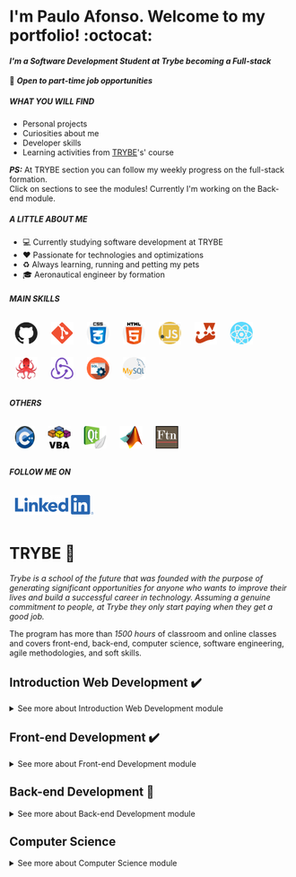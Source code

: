 # I'm Paulo Afonso. Welcome to my portfolio! :octocat:
#### *I'm a Software Development Student at Trybe becoming a Full-stack*
:dart: ***Open to part-time job opportunities***

##### WHAT YOU WILL FIND

- Personal projects
- Curiosities about me
- Developer skills
- Learning activities from <a href="https://www.betrybe.com/" target="_blank">TRYBE</a>'s' course

***PS:***  At TRYBE section you can follow my weekly progress on the full-stack formation.</br> Click on sections to see the modules! Currently I'm working on the Back-end module.

##### A LITTLE ABOUT ME

- :computer: Currently studying software development at TRYBE
- :heart: Passionate for technologies and optimizations
- :recycle: Always learning, running and petting my pets
- :mortar_board: Aeronautical engineer by formation


##### MAIN SKILLS
<div>
<img src="./img/github.svg" width="40" height="40" style="margin: 10px" />
<img src="./img/git.png" width="40" height="40" style="margin: 10px" />
<img src="./img/css.svg" width="40" height="40" style="margin: 10px" />
<img src="./img/html.svg" width="40" height="40" style="margin: 10px" />
<img src="./img/javascript.svg" width="40" height="40" style="margin: 10px" />
<img src="./img/jest.png" width="40" height="40" style="margin: 10px" />
<img src="./img/react.svg" width="40" height="40" style="margin: 10px" />
<img src="./img/rtl.png" width="40" height="40" style="margin: 10px" />
<img src="./img/redux.png" width="40" height="40" style="margin: 10px" />
<img src="./img/sql.svg" width="40" height="40" style="margin: 10px" />
<img src="./img/mysql.svg" width="40" height="40" style="margin: 10px"/>
</div>

##### OTHERS
<div>
<img src="./img/c.svg" width="35" height="40" style="margin: 10px" />
<img src="./img/vba.svg" width="40" height="40" style="margin: 10px"/>
<img src="./img/qtcreator.png" width="40" height="40" style="margin: 10px"/>
<img src="./img/matlab.png" width="40" height="40" style="margin: 10px"/>
<img src="./img/fortran.png" width="40" height="40" style="margin: 10px" />
</div>

##### FOLLOW ME ON

<img href="www.linkedin.com/in/pavolpin/" target="_blank" src="./img/linkedin.png" width="140" height="35" style="margin: 10px"/>

# TRYBE :rocket:

*Trybe is a school of the future that was founded with the purpose of generating significant opportunities for anyone who wants to improve their lives and build a successful career in technology. Assuming a genuine commitment to people, at Trybe they only start paying when they get a good job.*

The program has more than *1500 hours* of classroom and online classes and covers front-end, back-end, computer science, software engineering, agile methodologies, and soft skills.

<!-- MODULO 1 - INTRODUÇÃO -->
## Introduction Web Development :heavy_check_mark:
<details>
  <summary>See more about Introduction Web Development module</summary><br>
  <!-- BLOCK 1 -->
  <details>
  <summary>Block 1: Unix, Bash and Shell Script</summary><br>

  > - [x] 1-3: *Setup*
  > - [x] 1-3: *Fundamentals of Web Development*
  > - [x] 1-3: *Introduction - Unix & Shell*
  > - [x] 1-3: *Unix & Bash - Part 1*
  > - [x] 1-4: *Unix & Bash - Part 2*
  > - [x] 1-5: *Shell Script*

  </details>
  <!-- BLOCK 2 -->
  <details>
  <summary>Block 2: Git, GitHub and Internet</summary><br>

  > - [x] 2-1: *Git & GitHub - What it is and what it is for*
  > - [x] 2-2: *Git & GitHub - Understanding the commands*
  > - [x] 2-3: *Internet - Understanding how it works*

  </details>
  <!-- BLOCK 3 -->
  <details>
  <summary>Block 3: Introduction to HTML and CSS</summary><br>

  > - [x] 3-1: *Introduction - HTML & CSS*
  > - [x] 3-1: *HTML & CSS - Page structures*
  > - [x] 3-2: *HTML & CSS - Getting Started with CSS*
  > - [x] 3-3: *HTML & CSS - Selectors and positioning*
  > - [x] 3-4: *Semantic HTML*
  > - [x] 3-5: *Project - Lessons Learned*

  </details>
  <!-- BLOCK 4 -->
  <details>
  <summary>Block 4: Introduction - JavaScript</summary><br>

  > - [x] 4-1: *Introduction - JavaScript*4-1: *JavaScript - Getting Started*
  > - [x] 4-2: *JavaScript - Array and For Loop*
  > - [x] 4-3: *JavaScript - Programming Logic and Algorithms*
  > - [x] 4-4: *Objects and functions*
  > - [x] 4-5: *Project - Playground Functions*

  </details>

  <!-- BLOCK 5 -->
  <details>
  <summary>Block 5: Introduction - JavaScript - Projects</summary><br>

  > - [x] 5-1: *JavaScript - DOM and selectors*
  > - [x] 5-2: *JavaScript - Working with elements*
  > - [x] 5-3: *JavaScript - Events*
  > - [x] 5-4: *JavaScript - Web Storage*
  > - [x] 5-5: *Introduction - JavaScript - Projects*
  > - [x] 5-5: *Project - Meme Generator*
  > - [x] 5-6: *Project - Art with Pixels*
  > - [x] 5-7: <*Project - Task List*
  > - [x] 5-7: *(Bonus) Project - Guess the Color*
  > - [x] 5-7: *(Bonus) Project - Mysterious Card*

  </details>

  <!-- BLOCK 6 -->
  <details>
  <summary>Block 6: Introduction - Front-end</summary><br>

  > - [x] 6-1: *Introduction - Front-end*
  > - [x] 6-1: *HTML & CSS - Forms*
  > - [x] 6-2: *JavaScript libraries and CSS frameworks*
  > - [x] 6-3: *Introduction - CSS Flexbox*
  > - [x] 6-3: *CSS Flexbox - Part 1*
  > - [x] 6-4: *CSS Flexbox - Part 2*
  > - [x] 6-5: *Responsive CSS - Mobile First*
  > - [x] 6-6: *Project - Facebook home*

  </details>

  <!-- BLOCK 7 -->
  <details>
  <summary>Block 7: JavaScript ES6 & Unit Tests</summary><br>

  > - [x] 7-1: *JavaScript ES6 - let, const, arrow functions and template literals*
  > - [x] 7-2: *JavaScript ES6 - Objects*
  > - [x] 7-3: *JavaScript unit tests*
  > - [x] 7-4: *Project - JavaScript Unit Tests*

  </details>

  <!-- BLOCK 8 -->
  <details>
  <summary>Block 8: JavaScript ES6</summary>

  > - [x] 8-1: *JavaScript ES6 - Higher Order Functions - forEach, find, some, every, sort*
  > - [x] 8-2: *JavaScript ES6 - Higher Order Functions - map and filter*
  > - [x] 8-3: *JavaScript ES6 - Higher Order Functions - reduce*
  > - [x] 8-4: *JavaScript ES6 - spread operator, rest parameter, destructuring and more*
  > - [x] 8-5: *Project - Zoo functions*

  </details>

  <!-- BLOCK 9 -->
  <details>
  <summary>Block 9: Asynchronicity & Callbacks</summary>

  > - [x] 9-1: *Asynchronous JavaScript and Callbacks*
  > - [x] 9-2: *JavaScript Promises*
  > - [x] 9-3: *Project - Shopping Cart*

  </details>

  <!-- BLOCK 10 -->
  <details>
  <summary>Block 10: Jest</summary>

  > - [x] 10-1: *First steps at Jest*
  > - [x] 10-2: *Jest - Asynchronous Tests*
  > - [x] 10-3: *Jest - Simulating behaviors*
  > - [x] 10-4: *Project - Asynchronous Jest and Mocking*

  </details>
</details>

<!-- MODULO 2 - FRONT-END -->
## Front-end Development :heavy_check_mark:
<details>
  <summary>​See more about Front-end Development module</summary><br>
  <!-- BLOCK 11 -->
  <details>
  <summary>Block 11: Introduction - React</summary>

  > - [x] 11-1: *Introduction - React*
  > - [x] 11-1: *'Hello, world!' in React!*
  > - [x] 11-2: *React Components*
  > - [x] 11-3: *Project - Movie Cards Library*

  </details>

  <!-- BLOCK 12 -->
  <details>
  <summary>Block 12: React</summary>

  > - [x] 12-1: *Components with status and events*
  > - [x] 12-2: *React  forms*
  > - [x] 12-3: *Project - Movie Cards Library Stateful*

  </details>

  <!-- BLOCK 13 -->
  <details>
  <summary>Block 13: React</summary>

  > - [x] 13-1: *Components life cycle*
  > - [x] 13-2: *React Router*
  > - [x] 13-3: *Project - Movie Cards Library CRUD*

  </details>

  <!-- BLOCK 14 -->
  <details>
  <summary>Block 14: Agile Methodologies</summary>

  > - [x] 14-1: *Agile Methodologies*
  > - [x] 14-2: *Project - Frontend Online Store*

  </details>

  <!-- BLOCK 15 -->
  <details>
  <summary>Block 15: Automated Tests with React Testing Library</summary>

  > - [x] 15-1: *RTL - First steps*
  > - [x] 15-2: *RTL - Mocks and Inputs*
  > - [x] 15-3: *RTL - Testing React Router*
  > - [x] 15-4: *Project - Tests at React*

  </details>

  <!-- BLOCK 16 -->
  <details>
  <summary>Block 16: State Management with Redux</summary>

  > - [X] 16-1: *Introduction to Redux*
  > - [X] 16-2: *React with Redux - Part 1*
  > - [X] 16-3: *React with Redux - Practice*
  > - [X] 16-4: *React with Redux - Part 2*
  > - [X] 16-5: *Synchronous tests with React-Redux*
  > - [X] 16-6: *Project - Table with data filters*

  </details>

  <!-- BLOCK 17 -->
  <details>
  <summary>Block 17: Project Trivia Game (<a target="_blank" href="https://pa-volpin.github.io/app-trivia/#/">click to navigate</a>)</summary>

  > - [X] 17-1: *Project - Trivia Game*

  </details>

  <!-- BLOCK 18 -->
  <details>
  <summary>Block 18: Context API and React Hooks</summary>

    > - [X] 18-1: *React Context API*
    > - [X] 18-2: *React Hooks - useState and useContext*
    > - [X] 18-3: *React Hooks - useEffect and custom Hooks*
    > - [X] 18-4: *Project - StarWars Datatable with Context API and Hooks*

  </details>

  <!-- BLOCK 19 -->
  <details>
  <summary>Block 19: Final Front-end Project (<a target="_blank" href="https://pa-volpin.github.io/app-receitas/#/">click to navigate</a>)</summary>

  > - [X] 19-1: *Project - Recipe App ​*

  </details>
​</details>

<!-- MODULO 3 - BACK-END -->
## Back-end Development :pushpin:
<details>
  <summary>​See more about Back-end Development module</summary>
  <!-- BLOCK 20 -->
  <details>
  <summary>Block 20: Introduction - Relational Databases</summary>

  > - [X] 20-1: *Introduction - Back-end*
  > - [X] 20-1: *Introduction - Relational databases*
  > - [X] 20-1: *SQL database*
  > - [X] 20-2: *Finding data in a database*
  > - [X] 20-3: *Filtering data specifically*
  > - [X] 20-4: *Manipulating tables*
  > - [X] 20-5: *Project - All For One*

  </details>

  <!-- BLOCK 21 -->
  <details>
  <summary>Block 21: Relational Databases</summary>

  > - [X] 21-1: *Most used functions in SQL
  > - [X] 21-2: *Uncomplicating JOINs and UNIONs*
  > - [X] 21-3: *Stored Routines & Subqueries*
  > - [X] 21-4: *Project - Vocabulary Booster*

  </details>

  <!-- BLOCK 22 -->
  <details>
  <summary>Block 22: Relational Databases</summary>

  > - [X] 22-1: *Transforming ideas into a database model*
  > - [X] 22-2: *Normalization, Normal Shapes and Dumps*
  > - [X] 22-3: *Transforming ideas into a database model - Part 2*
  > - [X] 21-4: *Project - One For All*

  </details>

  <!-- BLOCK 23 -->
  <details>
  <summary>Block 23: Introduction - NoSQL</summary>

  > - [ ] 23-1: *Introduction - NoSQL*
  > - [ ] 23-2: *MongoDB - Introduction*
  > - [ ] 23-3: *Filter Operators*
  > - [ ] 23-4: *Project - Data Flights*

  </details>

  <!-- BLOCK 24 -->
  <details>
  <summary>Block 24: Updates</summary>

  > - [ ] 24-1: *Simple Updates*
  > - [ ] 24-2: *Complex Updates - Arrays - Part 1*
  > - [ ] 24-3: *Complex Updates - Arrays - Part 2*
  > - [ ] 24-4: *Project - Commerce*

  </details>

  <!-- BLOCK 25 -->
  <details>
  <summary>Block 25: Aggregation Framework</summary>

  > - [ ] 25-1: *Aggregation Framework - Part 1*
  > - [ ] 25-2: *Aggregation Framework - Part 2*
  > - [ ] 24-3: *Project - Aggregations*

  </details>

  <!-- BLOCK 26 -->
  <details>
  <summary>Block 26: NodeJS</summary>

  > - [ ] 26-1: *What It Is - NodeJS*
  > - [ ] 26-1: *NodeJS - Introduction*
  > - [ ] 26-2: *NodeJS - Asynchronous Flow*
  > - [ ] 26-3: *NodeJS - Architecture*
  > - [ ] 26-4: *Express: HTTP with Node.js*
  > - [ ] 26-5: *Practicing Express*
  > - [ ] 26-6: *Software Architecture - Introduction to MVC*
  > - [ ] 26-7: *Project - Cookmaster*

  </details>

  <!-- BLOCK 27 -->
  <details>
  <summary>Block 27: Software Architecture</summary>

  > - [ ] 27-1: *Software Architecture - Service Layer*
  > - [ ] 27-2: *Web Architecture - Rest & Restful*
  > - [ ] 27-3: *Project - Store Manager*

  </details>

  <!-- BLOCK 28 -->
  <details>
  <summary>Block 28: Node - JSON Web Token</summary>

  > - [ ] 28-1: *NodeJS - JWT - (JSON Web Token)*
  > - [ ] 28-2: *NodeJS - Upload files with Multer*
  > - [ ] 28-3: *Project - Cookmaster version 2 ​*

  </details>

  <!-- BLOCK 29 -->
  <details>
  <summary>Block 29: Introduction - Deploy</summary>

  > - [ ] 29-1: *Introduction - Deploy*
  > - [ ] 29-1: *Infrastructure - Deploy with Heroku*
  > - [ ] 29-2: *Deploy - Process Managers*
  > - [ ] 29-3: *Project - Stranger Things*

  </details>

  <!-- BLOCK 30 -->
  <details>
  <summary>Block 30: Project - Trybeer</summary>

    > - [ ] 30-1: *Project - Trybeer*

  </details>

  <!-- BLOCK 31 -->
  <details>
  <summary>Block 31: Architecture and Tests</summary>

  > - [ ] 31-1: *Architecture - SOLID Principles*
  > - [ ] 31-2: *ORM - Interface between application and database*
  > - [ ] 31-3: *Software Architecture - DDD*
  > - [ ] 31-4: *Good practices writing tests*
  > - [ ] 31-5: *Project - Blogs API*

  </details>

  <!-- BLOCK 32 -->
  <details>
  <summary>Block 32: Sockets</summary>

  > - [ ] 32-1: *Sockets - TCP/UDP & NET*
  > - [ ] 32-2: *Sockets - Socket.io*
  > - [ ] 32-3: *Project - Webchat*

  </details>

  <!-- BLOCK 33 -->
  <details>
  <summary>Block 33: Project - Trybeer v2</summary>

  > - [ ] 33-1: *Project - Trybeer v2*

  </details>
</details>

<!-- MODULO 4 - COMPUTER SCIENCE -->
## ​Computer Science
<details>
  <summary>See more about ​Computer Science module</summary>
  <!-- BLOCK 34 -->
  <details>
  <summary>Block 34: Introduction - Computer Science</summary>

  > - [ ] 34-1: *Introduction - Computer Science*
  > - [ ] 34-2: *Computers Architecture*
  > - [ ] 34-3: *Computers networks, tools and security*
  > - [ ] 34-4: *Project - Exploring protocols*

  </details>

  <!-- BLOCK 35 -->
  <details>
  <summary>Block 35: Python</summary>

  > - [ ] 35-1: *Learning Python*
  > - [ ] 35-2: *Tests and Exceptions*
  > - [ ] 35-3: *Data Input and Output*
  > - [ ] 35-4: *Data Scraping*
  > - [ ] 35-5: *Project - Tech news*

  </details>

  <!-- BLOCK 36 -->
  <details>
  <summary>Block 36: Object Oriented Programming</summary>

  > - [ ] 36-1: *Introduction to object oriented programming*
  > - [ ] 36-2: *Object oriented programming in practice*
  > - [ ] 36-3: *Project patterns*
  > - [ ] 36-4: *Project - Stock Reports*

  </details>

  <!-- BLOCK 37 -->
  <details>
  <summary>Block 37: Data Structure I</summary>

  > - [ ] 37-1: *Data Structure I - Arrays*
  > - [ ] 37-2: *Data Structure I - Algorithms Complexity*
  > - [ ] 37-3: *Recursion and Strategies to solve problems*
  > - [ ] 37-4: *Sorting and Searching Algorithms*
  > - [ ] 37-5: *Project - Algorithms*

  </details>

  <!-- BLOCK 38 -->
  <details>
  <summary>Block 38: Data Structure II</summary>

  > - [ ] 38-1: *Data Structure II - Hash maps & Dict*
  > - [ ] 38-2: *Data Structure II - Set*
  > - [ ] 38-3: *Project - Restaurant Orders*

  </details>

  <!-- BLOCK 39 -->
  <details>
  <summary>Block 39: Data Structure III</summary>

  > - [ ] 39-1: *Data Structure III - Stacks*
  > - [ ] 39-2: *Data Structure III - Deque*
  > - [ ] 39-3: *Data Structure III - Node and Connected Lists*
  > - [ ] 39-4: *Data Structure III - Doubly Connected Lists*
  > - [ ] 39-5: *Project - TING - Trybe Is Not Google*

  </details>
</details>
